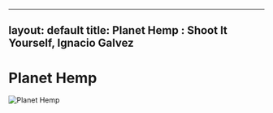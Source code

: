 
---
layout: default
title: Planet Hemp : Shoot It Yourself, Ignacio Galvez
---

# Planet Hemp

![Planet Hemp](http://assets.farmhouse.co/publishing/1-shoot-it-yourself/images/planet-hemp-1.jpg)
